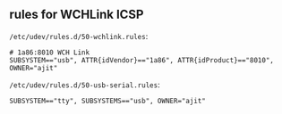 
## rules for WCHLink ICSP

`/etc/udev/rules.d/50-wchlink.rules`:
```
# 1a86:8010 WCH Link
SUBSYSTEM=="usb", ATTR{idVendor}=="1a86", ATTR{idProduct}=="8010", OWNER="ajit"
```


`/etc/udev/rules.d/50-usb-serial.rules`:
```
SUBSYSTEM=="tty", SUBSYSTEMS=="usb", OWNER="ajit"
```

